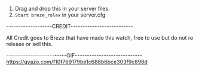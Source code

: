1. Drag and drop this in your server files.
2. ``Start breze_rolex`` in your server.cfg

-------------------CREDIT--------------------------

All Credit goes to Breze that have made this watch, free to use but do not re release or sell this.


-------------------------GIF----------------------------
https://gyazo.com/f10f769179be1c688b6bce303f9c898d
